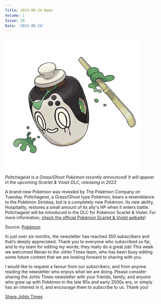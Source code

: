 ```yaml
---
Title: 2023-08-24 News
Volume: 1
Issue: 29
Date: '2023-08-24'
---
```



[![Poltchageist is a Grass/Ghost Pokémon recently announced! It will appear in the upcoming Scarlet & Violet DLC, releasing in 2023](/web/images/poltchageist-is-a-grass-ghost-pokemon-recently-announced-it-will-appear-in-the-upcoming-scarlet-viol.png)](/web/images/poltchageist-is-a-grass-ghost-pokemon-recently-announced-it-will-appear-in-the-upcoming-scarlet-viol.png)*Poltchageist is a Grass/Ghost Pokémon recently announced! It will appear in the upcoming Scarlet & Violet DLC, releasing in 2023*



A brand-new Pokémon was revealed by The Pokémon Company on Tuesday. Poltchageist, a Grass/Ghost type Pokémon, bears a resemblance to the Pokémon Sinistea, but is a completely new Pokémon. Its new ability, Hospitality, restores a small amount of its ally's HP when it enters battle. Poltchageist will be introduced in the DLC for Pokémon Scarlet & Violet. For more information, [check the official Pokémon Scarlet & Violet website](https://scarletviolet.pokemon.com/en-us/pokemon/poltchageist/)!

Source: [Pokémon](https://scarletviolet.pokemon.com/en-us/pokemon/poltchageist/)

In just over six months, the newsletter has reached 350 subscribers and that’s deeply appreciated. Thank you to everyone who subscribed so far, and to my team for editing my words; they really do a great job! This week we welcomed Renan to the Johto Times team, who has been busy editing some future content that we are looking forward to sharing with you.

I would like to request a favour from our subscribers, and from anyone reading the newsletter who enjoys what we are doing. Please consider sharing the Johto Times newsletter with your friends, family, and anyone who grew up with Pokémon in the late 90s and early 2000s era, or simply has an interest in it, and encourage them to subscribe to us. Thank you!

[Share Johto Times](https://johto.substack.com/?utm_source=substack&utm_medium=email&utm_content=share&action=share)